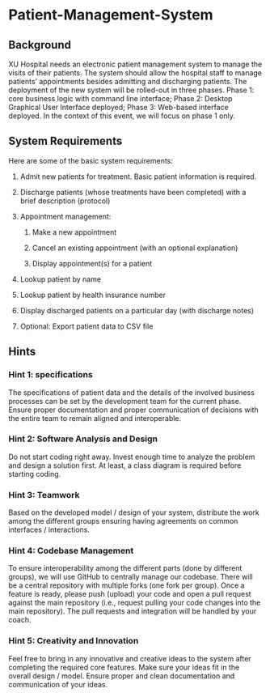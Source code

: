 # Patient-Management-System

## Background 

XU Hospital needs an electronic patient management system to manage the visits of their patients. The system should allow the hospital staff to manage patients’ appointments besides admitting and discharging patients. The deployment of the new system will be rolled-out in three phases. Phase 1: core business logic with command line interface; Phase 2: Desktop Graphical User Interface deployed; Phase 3: Web-based interface deployed. In the context of this event, we will focus on phase 1 only. 

## System Requirements 

Here are some of the basic system requirements: 

1. Admit new patients for treatment. Basic patient information is required. 

2. Discharge patients (whose treatments have been completed) with a brief description (protocol) 

3. Appointment management:  

   1. Make a new appointment 

   2. Cancel an existing appointment (with an optional explanation) 

   3. Display appointment(s) for a patient 

4. Lookup patient by name  

5. Lookup patient by health insurance number 

6. Display discharged patients on a particular day (with discharge notes) 

7. Optional: Export patient data to CSV file 

## Hints 

### Hint 1: specifications 

The specifications of patient data and the details of the involved business processes can be set by the development team for the current phase. Ensure proper documentation and proper communication of decisions with the entire team to remain aligned and interoperable. 

### Hint 2: Software Analysis and Design 

Do not start coding right away. Invest enough time to analyze the problem and design a solution first. At least, a class diagram is required before starting coding. 

### Hint 3: Teamwork 

Based on the developed model / design of your system, distribute the work among the different groups ensuring having agreements on common interfaces / interactions.  

### Hint 4: Codebase Management 

To ensure interoperability among the different parts (done by different groups), we will use GitHub to centrally manage our codebase. There will be a central repository with multiple forks (one fork per group). Once a feature is ready, please push (upload) your code and open a pull request against the main repository (i.e., request pulling your code changes into the main repository). The pull requests and integration will be handled by your coach. 

### Hint 5: Creativity and Innovation 

Feel free to bring in any innovative and creative ideas to the system after completing the required core features. Make sure your ideas fit in the overall design / model. Ensure proper and clean documentation and communication of your ideas. 